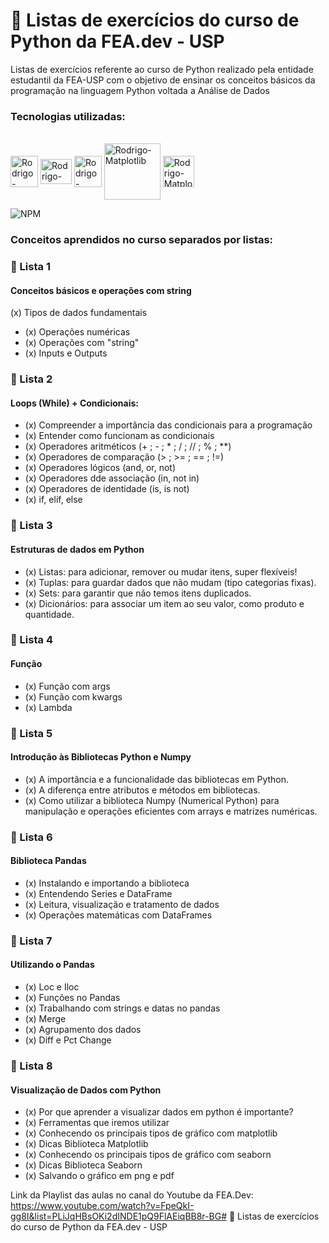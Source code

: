 # 📓 Listas de exercícios do curso de Python da FEA.dev - USP


Listas de exercícios referente ao curso de Python realizado pela entidade estudantil da FEA-USP com o objetivo de ensinar os conceitos básicos da programação na linguagem Python voltada a Análise de Dados

### Tecnologias utilizadas:

<div style="display: inline_block"><br>
<img align="center" alt="Rodrigo-Python" height="50" width="44" src="https://cdn.jsdelivr.net/gh/devicons/devicon@latest/icons/python/python-original.svg" />
<img img align="center" alt="Rodrigo-Numpy" height="40" width="50" src="https://cdn.jsdelivr.net/gh/devicons/devicon@latest/icons/numpy/numpy-original.svg" />
<img img align="center" alt="Rodrigo-Pandas" height="50" width="44" src="https://cdn.jsdelivr.net/gh/devicons/devicon@latest/icons/pandas/pandas-original.svg" />
<img img align="center" alt="Rodrigo-Matplotlib" height="90" width="90" src="https://cdn.jsdelivr.net/gh/devicons/devicon@latest/icons/matplotlib/matplotlib-original-wordmark.svg" />
<img img align="center" alt="Rodrigo-Matplotlib" height="50" width="50" src="https://cdn.jsdelivr.net/gh/devicons/devicon@latest/icons/jupyter/jupyter-original-wordmark.svg" />
          
</div>

![NPM](https://img.shields.io/npm/l/react)


### Conceitos aprendidos no curso separados por listas:

### 📔 Lista 1

#### Conceitos básicos e operações com string 

(x) Tipos de dados fundamentais
- (x) Operações numéricas
- (x) Operações com "string"
- (x) Inputs e Outputs

### 📔 Lista 2

#### Loops (While) + Condicionais:

- (x) Compreender a importância das condicionais para a programação
- (x) Entender como funcionam as condicionais
- (x) Operadores aritméticos (+ ; - ; * ; / ; // ; % ; **)
- (x) Operadores de comparação (> ; >= ; == ; !=)
- (x) Operadores lógicos (and, or, not)
- (x) Operadores dde associação (in, not in)
- (x) Operadores de identidade (is, is not)
- (x) if, elif, else

### 📔 Lista 3

#### Estruturas de dados em Python

- (x) Listas: para adicionar, remover ou mudar itens, super flexíveis!
- (x) Tuplas: para guardar dados que não mudam (tipo categorias fixas).
- (x) Sets: para garantir que não temos itens duplicados.
- (x) Dicionários: para associar um item ao seu valor, como produto e quantidade.

### 📔 Lista 4

#### Função

- (x) Função com args
- (x) Função com kwargs
- (x) Lambda

### 📔 Lista 5

#### Introdução às Bibliotecas Python e Numpy

- (x) A importância e a funcionalidade das bibliotecas em Python.
- (x) A diferença entre atributos e métodos em bibliotecas.
- (x) Como utilizar a biblioteca Numpy (Numerical Python) para manipulação e operações eficientes com arrays e matrizes numéricas.

### 📔 Lista 6

#### Biblioteca Pandas

- (x) Instalando e importando a biblioteca
- (x) Entendendo Series e DataFrame
- (x) Leitura, visualização e tratamento de dados
- (x) Operações matemáticas com DataFrames

### 📔 Lista 7

#### Utilizando o Pandas

- (x) Loc e Iloc
- (x) Funções no Pandas
- (x) Trabalhando com strings e datas no pandas
- (x) Merge
- (x) Agrupamento dos dados
- (x) Diff e Pct Change

### 📔 Lista 8

#### Visualização de Dados com Python

- (x) Por que aprender a visualizar dados em python é importante?
- (x) Ferramentas que iremos utilizar
- (x) Conhecendo os principais tipos de gráfico com matplotlib
- (x) Dicas Biblioteca Matplotlib
- (x) Conhecendo os principais tipos de gráfico com seaborn
- (x) Dicas Biblioteca Seaborn
- (x) Salvando o gráfico em png e pdf

Link da Playlist das aulas no canal do Youtube da FEA.Dev: https://www.youtube.com/watch?v=FpeQkI-gg8I&list=PLiJqHBsOKi2dINDE1pQ9FlAEiqBB8r-BG# 📓 Listas de exercícios do curso de Python da FEA.dev - USP
